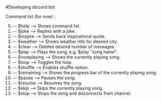 #Developing discord bot

Command list (for now) :

00. -- $help --> Shows command list.
01. -- $joke --> Replies with a joke.
02. -- $inspire --> Sends back inspirational quote.
03. -- $weather --> Shows weather info for desired city.
04. -- $clear --> Deletes desired number of messages.
05. -- $play --> Plays the song, e.g. $play "song name". 
06. -- $nowplaying --> Shows the currently playing song.
07. -- $loop --> Toggles the loop.
09. -- $shuffle --> Enables shuffle option. 
09. -- $remaining --> Shows the progress bar of the currently playing song.
10. -- $pause --> Pauses the song.
11. -- $resume --> Resumes the song.
12. -- $skip --> Skips the currently playing song.
13. -- $stop --> Stops the song and disconnects from channel.



  	
